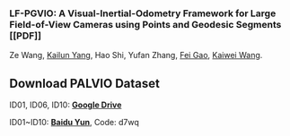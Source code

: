 ### LF-PGVIO: A Visual-Inertial-Odometry Framework for Large Field-of-View Cameras using Points and Geodesic Segments [[PDF]]
Ze Wang, [Kailun Yang](https://yangkailun.com/), Hao Shi, Yufan Zhang, [Fei Gao](http://zju-fast.com/fei-gao/), [Kaiwei Wang](http://wangkaiwei.org/indexeg.html).


## Download PALVIO Dataset
ID01, ID06, ID10: [**Google Drive**](https://drive.google.com/drive/folders/1RdnUtMulDuhWBfAgq_CLp18EgDvTrZ89?usp=sharing)

ID01~ID10: [**Baidu Yun**](https://pan.baidu.com/s/1o6TgcDwfcDIFl6n9dzsysA), Code: d7wq 
